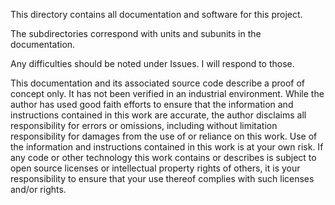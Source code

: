 This directory contains all documentation and software for this project.

The subdirectories correspond with units and subunits in the documentation.

Any difficulties should be noted under Issues. I will respond to those.

This documentation and its associated source code describe a proof of concept only. It has not been verified in an industrial environment. While the author has used good faith efforts to ensure that the information and instructions contained in this work are accurate, the author disclaims all responsibility for errors or omissions, including without limitation responsibility for damages from the use of or reliance on this work. Use of the information and instructions contained in this work is at your own risk. If any code or other technology this work contains or describes is subject to open source licenses or intellectual property rights of others, it is your responsibility to ensure that your use thereof complies with such licenses and/or rights.
